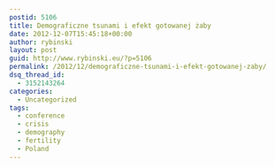 ```yaml
---
postid: 5106
title: Demograficzne tsunami i efekt gotowanej żaby
date: 2012-12-07T15:45:18+00:00
author: rybinski
layout: post
guid: http://www.rybinski.eu/?p=5106
permalink: /2012/12/demograficzne-tsunami-i-efekt-gotowanej-zaby/
dsq_thread_id:
  - 3152143264
categories:
  - Uncategorized
tags:
  - conference
  - crisis
  - demography
  - fertility
  - Poland
---
```

